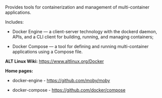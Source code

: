 Provides tools for containerization and management of multi-container applications.

Includes:

* Docker Engine — a client-server technology with the dockerd daemon,
APIs, and a CLI client for building, running, and managing containers;

* Docker Compose — a tool for defining and running multi-container applications using a Compose file.

**ALT Linux Wiki:** <https://www.altlinux.org/Docker>

**Home pages:**

  * docker-engine - <https://github.com/moby/moby>

  * docker-compose - <https://github.com/docker/compose>
